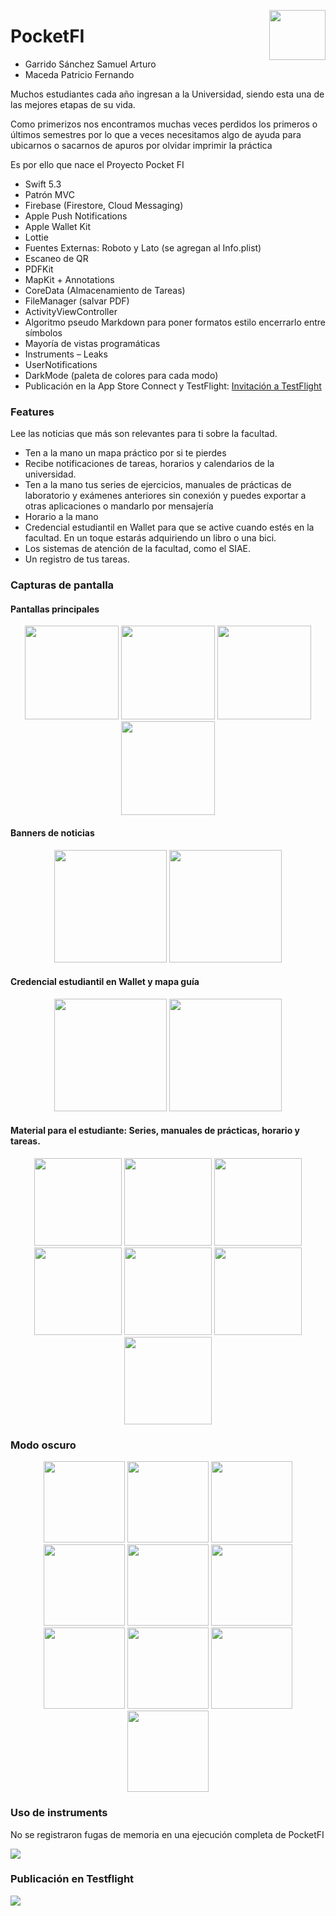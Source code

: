 <p>
  <img src="img/icono.png" align = "right"  width="90" height="80" />
</p>

# PocketFI

* Garrido Sánchez Samuel Arturo
* Maceda Patricio Fernando

Muchos estudiantes cada año ingresan a la Universidad, siendo esta una de las mejores etapas de su vida.

Como primerizos nos encontramos muchas veces perdidos los primeros o últimos semestres por lo que a veces necesitamos algo de ayuda para ubicarnos o sacarnos de apuros por olvidar imprimir la práctica

Es por ello que nace el Proyecto Pocket FI


- Swift 5.3
- Patrón MVC
- Firebase (Firestore, Cloud Messaging)
- Apple Push Notifications
- Apple Wallet Kit
- Lottie
- Fuentes Externas: Roboto y Lato (se agregan al Info.plist)
- Escaneo de QR
- PDFKit
- MapKit + Annotations
- CoreData (Almacenamiento de Tareas)
- FileManager (salvar PDF)
- ActivityViewController
- Algoritmo pseudo Markdown para poner formatos estilo
encerrarlo entre símbolos
- Mayoría de vistas programáticas
- Instruments – Leaks
- UserNotifications
- DarkMode (paleta de colores para cada modo)
- Publicación en la App Store Connect y TestFlight:
 [Invitación a TestFlight](https://testflight.apple.com/join/jqqaeEjT)
 
### Features

Lee las noticias que más son relevantes para ti sobre la facultad.

- Ten a la mano un mapa práctico por si te pierdes
- Recibe notificaciones de tareas, horarios y calendarios de la
universidad.
- Ten a la mano tus series de ejercicios, manuales de prácticas de laboratorio y exámenes anteriores sin conexión y puedes exportar a otras aplicaciones o mandarlo por mensajería
- Horario a la mano
- Credencial estudiantil en Wallet para que se active cuando estés en la facultad. En un toque estarás adquiriendo un libro o una bici.
- Los sistemas de atención de la facultad, como el SIAE.
- Un registro de tus tareas.

### Capturas de pantalla


#### Pantallas principales

<p align="center">

<img src="img/scr1.png"   width="150" />
<img src="img/scr4.png"   width="150" />
<img src="img/scr7.png"   width="150" />
<img src="img/scr12.png"   width="150" />
  
</p>

#### Banners de noticias

<p align="center">

<img src="img/scr13.png"   width="180" />
<img src="img/scr14.png"   width="180" />
  
</p>

#### Credencial estudiantil en Wallet y mapa guía

<p align="center">
<img src="img/scr15.png"   width="180" />
<img src="img/scr3.png"   width="180" />
</p>
  
#### Material para el estudiante: Series, manuales de prácticas, horario y tareas.

<p align="center">
<img src="img/scr5.png"   width="140" />
<img src="img/scr6.png"   width="140" />
<img src="img/scr8.png"   width="140" />
<img src="img/scr9.png"   width="140" />
<img src="img/scr10.png"   width="140" />
<img src="img/scr11.png"   width="140" />
<img src="img/scr16.png"   width="140" />
</p>


### Modo oscuro

<p align="center">
<img src="img/scr20.png"   width="130" />
<img src="img/scr21.png"   width="130" />
<img src="img/scr22.png"   width="130" />
<img src="img/scr23.png"   width="130" />
<img src="img/scr24.png"   width="130" />
<img src="img/scr25.png"   width="130" />
<img src="img/scr26.png"   width="130" />
<img src="img/scr27.png"   width="130" />
<img src="img/scr28.png"   width="130" />
<img src="img/scr29.png"   width="130" />
</p>


### Uso de instruments

No se registraron fugas de memoria en una ejecución completa de PocketFI

![](img/instru.png)

### Publicación en Testflight

![](img/leaks.png)
